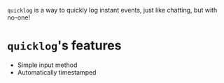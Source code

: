 `quicklog` is a way to quickly log instant events, just like chatting, but with no-one!

# `quicklog`'s features
- Simple input method
- Automatically timestamped
